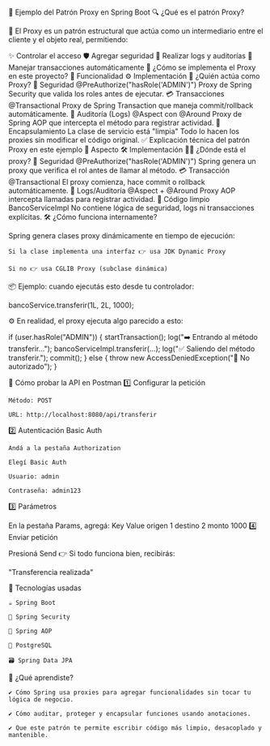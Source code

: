 🚀 Ejemplo del Patrón Proxy en Spring Boot
🔍 ¿Qué es el patrón Proxy?

🧱 El Proxy es un patrón estructural que actúa como un intermediario entre el cliente y el objeto real, permitiendo:

✨ Controlar el acceso
🛡️ Agregar seguridad
🧾 Realizar logs y auditorías
🔁 Manejar transacciones automáticamente
🧠 ¿Cómo se implementa el Proxy en este proyecto?
🧩 Funcionalidad	⚙️ Implementación	🤖 ¿Quién actúa como Proxy?
🔐 Seguridad	@PreAuthorize("hasRole('ADMIN')")	Proxy de Spring Security que valida los roles antes de ejecutar.
💳 Transacciones	@Transactional	Proxy de Spring Transaction que maneja commit/rollback automáticamente.
📜 Auditoría (Logs)	@Aspect con @Around	Proxy de Spring AOP que intercepta el método para registrar actividad.
🧼 Encapsulamiento	La clase de servicio está "limpia"	Todo lo hacen los proxies sin modificar el código original.
✅ Explicación técnica del patrón Proxy en este ejemplo
🧩 Aspecto	🛠️ Implementación	🕵️‍♂️ ¿Dónde está el proxy?
🔐 Seguridad	@PreAuthorize("hasRole('ADMIN')")	Spring genera un proxy que verifica el rol antes de llamar al método.
💳 Transacción	@Transactional	El proxy comienza, hace commit o rollback automáticamente.
📜 Logs/Auditoría	@Aspect + @Around	Proxy AOP intercepta llamadas para registrar actividad.
🧼 Código limpio	BancoServiceImpl	No contiene lógica de seguridad, logs ni transacciones explícitas.
🛠️ ¿Cómo funciona internamente?

Spring genera clases proxy dinámicamente en tiempo de ejecución:

    Si la clase implementa una interfaz 👉 usa JDK Dynamic Proxy

    Si no 👉 usa CGLIB Proxy (subclase dinámica)

📦 Ejemplo: cuando ejecutás esto desde tu controlador:

bancoService.transferir(1L, 2L, 1000);

⚙️ En realidad, el proxy ejecuta algo parecido a esto:

if (user.hasRole("ADMIN")) {
    startTransaction();
    log("➡️ Entrando al método transferir...");
    bancoServiceImpl.transferir(...);
    log("✅ Saliendo del método transferir.");
    commit();
} else {
    throw new AccessDeniedException("🚫 No autorizado");
}

🧪 Cómo probar la API en Postman
1️⃣ Configurar la petición

    Método: POST

    URL: http://localhost:8080/api/transferir

2️⃣ Autenticación Basic Auth

    Andá a la pestaña Authorization

    Elegí Basic Auth

    Usuario: admin

    Contraseña: admin123

3️⃣ Parámetros

En la pestaña Params, agregá:
Key	Value
origen	1
destino	2
monto	1000
4️⃣ Enviar petición

Presioná Send
👉 Si todo funciona bien, recibirás:

"Transferencia realizada"

🧰 Tecnologías usadas

    ☕ Spring Boot

    🔐 Spring Security

    🔁 Spring AOP

    🐘 PostgreSQL

    🗃️ Spring Data JPA

🧠 ¿Qué aprendiste?

    ✔️ Cómo Spring usa proxies para agregar funcionalidades sin tocar tu lógica de negocio.

    ✔️ Cómo auditar, proteger y encapsular funciones usando anotaciones.

    ✔️ Que este patrón te permite escribir código más limpio, desacoplado y mantenible.
